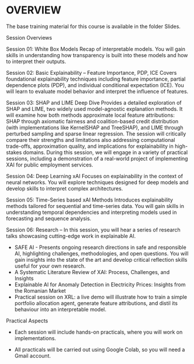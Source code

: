 # OVERVIEW
The base training material for this course is available in the folder Slides. 

Session Overviews

Session 01: White Box Models
Recap of interpretable models. You will gain skills in understanding how transparency is built into these models and how to interpret their outputs.

Session 02: Basic Explainability – Feature Importance, PDP, ICE
Covers foundational explainability techniques including feature importance, partial dependence plots (PDP), and individual conditional expectation (ICE). You will learn to evaluate model behavior and interpret the influence of features. 

Session 03: SHAP and LIME Deep Dive
Provides a detailed exploration of SHAP and LIME, two widely used model-agnostic explanation methods. It will examine how both methods approximate local feature attributions: SHAP through axiomatic fairness and coalition-based credit distribution (with implementations like KernelSHAP and TreeSHAP), and LIME through perturbed sampling and sparse linear regression. The session will critically compare their strengths and limitations also addressing computational trade-offs, approximation quality, and implications for explainability in high-stakes domains. During this session, we will engage in a variety of practical sessions, including a demonstration of a real-world project of implementing XAI for public employment services.

Session 04: Deep Learning xAI
Focuses on explainability in the context of neural networks. You will explore techniques designed for deep models and develop skills to interpret complex architectures. 

Session 05: Time-Series based xAI Methods
Introduces explainability methods tailored for sequential and time-series data. You will gain skills in understanding temporal dependencies and interpreting models used in forecasting and sequence analysis. 

Session 06: Research – In this session, you will hear a series of research talks showcasing cutting-edge work in explainable AI. 
- SAFE AI - Presents ongoing research directions in safe and responsible AI, highlighting challenges, methodologies, and open questions. You will gain insights into the state of the art and develop critical reflection skills useful for your own research.
- A Systematic Literature Review of XAI: Process, Challenges, and Insights
- Explainable AI for Anomaly Detection in Electricity Prices: Insights from the Romanian Market
- Practical session on XRL: a live demo will illustrate how to train a simple portfolio allocation agent, generate feature attributions, and distil its behaviour into an interpretable model. 

Practical Aspects

- Each session will include hands-on practicals, where you will work on implementations.

- All practicals will be carried out using Google Colab, so you will need a Gmail account.
